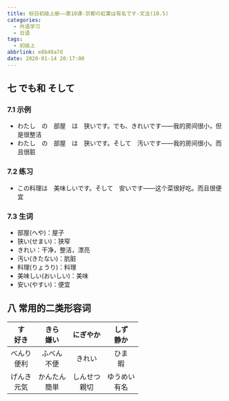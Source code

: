 ```yaml
---
title: 标日初级上册——第10课-京都の紅葉は有名です-文法(10.5)
categories:
  - 外语学习
  - 日语
tags:
  - 初级上
abbrlink: e8b40a7d
date: 2020-01-14 20:17:00
---
```

## 七 でも和 そして

### 7.1 示例

* わたし　の　部屋　は　狭いです。でも、きれいです——我的房间很小，但是很整洁
* わたし　の　部屋　は　狭いです。そして　汚いです——我的房间很小。而且很脏

<!--more-->

### 7.2 练习

* この料理は　美味しいです。そして　安いです——这个菜很好吃。而且很便宜

### 7.3 生词

* 部屋(へや)：屋子
* 狭い(せまい)：狭窄
* きれい：干净，整洁，漂亮
* 汚い(きたない)：肮脏
* 料理(りょうり)：料理
* 美味しい(おいしい)：美味
* 安い(やすい)：便宜

## 八 常用的二类形容词

|   す<br/>好き   |   きら<br/>嫌い   |     にぎやか      |   しず<br/>静か   |
| :-------------: | :---------------: | :---------------: | :---------------: |
| べんり<br/>便利 |  ふべん<br/>不便  |      きれい       |    ひま<br/>暇    |
| げんき<br/>元気 | かんたん<br/>簡単 | しんせつ<br/>親切 | ゆうめい<br/>有名 |

